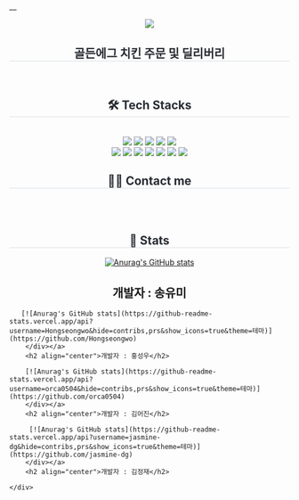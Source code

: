 __<div align= "center">
    <img src="https://capsule-render.vercel.app/api?type=waving&color=0:efafaf,100:d2c793&height=180&text=GoldenEGG%20Project&animation=fadeIn&fontColor=000000&fontSize=70" />
    </div>
    <div align= "center"> 
    <h2 style="border-bottom: 1px solid #d8dee4; color: #282d33;"> 골든에그 치킨 주문 및 딜리버리 </h2>  
    <div style="font-weight: 700; font-size: 15px; text-align: center; color: #282d33;">  </div> 
    </div>
    <div align= "center">
    <h2 style="border-bottom: 1px solid #d8dee4; color: #282d33;"> 🛠️ Tech Stacks </h2> <br> 
    <div style="margin: 0 auto; text-align: center;" align= "center"> <img src="https://img.shields.io/badge/Apache Tomcat-F8DC75?style=plastic&logo=Apache Tomcat&logoColor=white">
          <img src="https://img.shields.io/badge/Github-181717?style=plastic&logo=Github&logoColor=white">
          <img src="https://img.shields.io/badge/HTML5-E34F26?style=plastic&logo=HTML5&logoColor=white">
          <img src="https://img.shields.io/badge/jQuery-0769AD?style=plastic&logo=jQuery&logoColor=white">
          <img src="https://img.shields.io/badge/Java-007396?style=plastic&logo=Java&logoColor=white">
          <br/><img src="https://img.shields.io/badge/Javascript-F7DF1E?style=plastic&logo=Javascript&logoColor=white">
          <img src="https://img.shields.io/badge/MariaDB-003545?style=plastic&logo=MariaDB&logoColor=white">
          <img src="https://img.shields.io/badge/MySQL-4479A1?style=plastic&logo=MySQL&logoColor=white">
          <img src="https://img.shields.io/badge/Spring-6DB33F?style=plastic&logo=Spring&logoColor=white">
        <img src="https://img.shields.io/badge/Eclipse-2C2255?style=plastic&logo=Spring&logoColor=white">
         <img src="https://img.shields.io/badge/CSS3-1572B6?style=plastic&logo=Spring&logoColor=white">
        <img src="https://img.shields.io/badge/Linux-FCC624?style=plastic&logo=Spring&logoColor=white">
          </div>
    </div>
    <div align= "center">
    <h2 style="border-bottom: 1px solid #d8dee4; color: #282d33;"> 🧑‍💻 Contact me </h2> <br> 
    <div align= "center">  </div>  <br> 
    <div align= "center">  </div> 
    </div>
    <div align= "center"> 
    <h2 style="border-bottom: 1px solid #d8dee4; color: #282d33;"> 🏅 Stats </h2>
       [![Anurag's GitHub stats](https://github-readme-stats.vercel.app/api?username=yoooomiii&hide=contribs,prs&show_icons=true&theme=테마)](https://github.com/yoooomiii)
        </div></a>
       <h2 align="center">개발자 : 송유미</h2>
       
       [![Anurag's GitHub stats](https://github-readme-stats.vercel.app/api?username=Hongseongwo&hide=contribs,prs&show_icons=true&theme=테마)](https://github.com/Hongseongwo)
        </div></a>
        <h2 align="center">개발자 : 홍성우</h2>

        [![Anurag's GitHub stats](https://github-readme-stats.vercel.app/api?username=orca0504&hide=contribs,prs&show_icons=true&theme=테마)](https://github.com/orca0504)
        </div></a>
        <h2 align="center">개발자 : 김어진</h2>

         [![Anurag's GitHub stats](https://github-readme-stats.vercel.app/api?username=jasmine-dg&hide=contribs,prs&show_icons=true&theme=테마)](https://github.com/jasmine-dg)
        </div></a>
        <h2 align="center">개발자 : 김정재</h2>
            
    </div>
